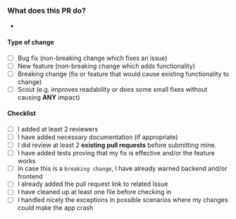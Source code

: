 ### What does this PR do?
- 

#### Type of change
<!--- What types of changes does your code introduce? Put an `x` in all the boxes that apply: -->
- [ ] Bug fix (non-breaking change which fixes an issue)
- [ ] New feature (non-breaking change which adds functionality)
- [ ] Breaking change (fix or feature that would cause existing functionality to change)
- [ ] Scout (e.g. improves readability or does some small fixes without causing **ANY** impact)

#### Checklist
- [ ] I added at least 2 reviewers
- [ ] I have added necessary documentation (if appropriate)
- [ ] I did review at least 2 **existing pull requests** before submitting mine.
- [ ] I have added tests proving that my fix is effective and/or the feature works
- [ ] In case this is a `breaking change`, I have already warned backend and/or frontend
- [ ] I already added the pull request link to related Issue
- [ ] I have cleaned up at least one file before checking in <!--- http://programmer.97things.oreilly.com/wiki/index.php/The_Boy_Scout_Rule -->
- [ ] I handled nicely the exceptions in possible scenarios where my changes could make the app crash
